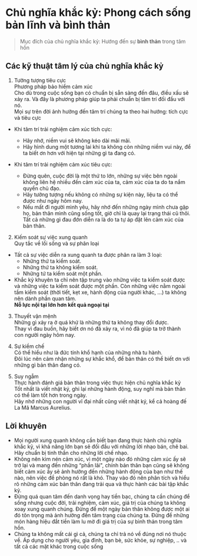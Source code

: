 # Chủ nghĩa khắc kỷ: Phong cách sống bản lĩnh và bình thản
> Mục đích của chủ nghĩa khắc kỷ: Hướng đến sự **bình thản** trong tâm hồn
## Các kỹ thuật tâm lý của chủ nghĩa khắc kỷ
1. Tưởng tượng tiêu cực</br>
  Phương pháp bảo hiểm cảm xúc</br>
  Cho dù trong cuộc sống bạn có chuẩn bị sẵn sàng đến đâu, điều xấu sẽ xảy ra. Và đây là phương pháp giúp ta phải chuẩn bị tâm trí đối đầu với nó.</br>
  Mọi sự trên đời ảnh hưởng đến tâm trí chúng ta theo hai hướng: tích cực và tiêu cực </br>
  + Khi tâm trí trải nghiệm cảm xúc tích cực: 
    - Hãy nhớ, niềm vui sẽ không kéo dài mãi mãi.
    - Hãy hình dung một tương lai khi ta không còn những niềm vui này, để ta biết ơn hơn với hiện tại những gì ta đang có.</br>

  + Khi tâm trí trải nghiệm cảm xúc tiêu cực:
    - Đừng quên, cuộc đời là một thứ to lớn, những sự việc bên ngoài không liên hệ nhiều đến cảm xúc của ta, cảm xúc của ta do ta nắm quyền chủ đạo.
    - Hãy tưởng tượng nếu không có những sự kiện này, liệu ta có thể được như ngày hôm nay.
    - Nếu mất đi người mình yêu, hãy nhớ đến những ngày mình chưa gặp họ, bản thân mình cũng sống tốt, giờ chỉ là quay lại trạng thái cũ thôi. Tất cả những gì đau đớn diễn ra là do ta tự áp đặt lên cảm xúc của bản thân.

2. Kiếm soát sự việc xung quanh</br>
  Quy tắc về lối sống và sự phân loại</br>
  + Tất cả sự việc diễn ra xung quanh ta được phân ra làm 3 loại:</br>
    - Những thứ ta kiểm soát.</br>
    - Những thứ ta không kiểm soát.</br>
    - Những tứ ta kiểm soát một phần.</br>
  + Khắc kỷ khuyên ta chỉ nên tập trung vào những việc ta kiểm soát được và những việc ta kiểm soát được một phần.
  Còn những việc nằm ngoài tầm kiểm soát (thời tiết, kẹt xe, hành động của người khác, ...) ta không nên dành phần quan tâm.</br>
  **Nỗ lực nội tại lớn hơn kết quả ngoại tại**

3. Thuyết vận mệnh</br>
  Những gì xảy ra ở quá khứ là những thứ ta không thay đổi được.</br>
  Thay vì đau buồn, hãy biết ơn nó đã xảy ra, vì nó đã giúp ta trở thành con người ngày hôm nay.</br>

4. Sự kiềm chế</br>
  Có thể hiểu như là đức tính khổ hạnh của những nhà tu hành.</br>
  Đôi lúc nên cảm nhận những sự khắc khổ, để bản thân có thể biết ơn với những gì bản thân đang có.</br>

5. Suy ngẫm</br>
  Thực hành đánh giá bản thân trong việc thực hiện chủ nghĩa khắc kỷ</br>
  Tốt nhất là viết nhật ký, ghi lại những hành động, suy nghĩ mà bản thân có thể làm tốt hơn trong ngày.</br>
  Hãy nhớ những con người vĩ đại nhất cũng viết nhật ký, kể cả hoàng đế La Mã Marcus Aurelius.</br>

## Lời khuyên
+ Mọi người xung quanh không cần biết bạn đang thực hành chủ nghĩa khắc kỷ, vì khả năng lớn bạn sẽ đối đầu với những lời nhạo bán, chê bai. Hãy chuẩn bị tinh thần cho những lời chế nhạo.
+ Không nên kìm nén cảm xúc, vì một ngày nào đó những cảm xúc ấy sẽ trở lại và mang đến những “phần lãi", chính bản thân bạn cũng sẽ không biết cảm xúc ấy sẽ ảnh hưởng đến những hành động của bạn như thế nào, nên việc đề phòng nó rất là khó. Thay vào đó nên phân tích và hiểu rõ những cảm xúc bản thân đang trải qua và thực hành các bài tập khắc kỷ.
+ Đừng quá quan tâm đến danh vọng hay tiền bạc, chúng ta cần chúng để sống nhưng cuộc đời, trải nghiệm, cảm xúc, giá trị của chúng ta không xoay xung quanh chúng. Đừng để một ngày bản thân không được một ai đó tôn trọng mà ảnh hưởng đến tâm trạng của chúng ta. Đừng để những món hàng hiệu đắt tiền làm lu mờ đi giá trị của sự bình thản trong tâm hồn.
+ Chúng ta không mất cái gì cả, chúng ta chỉ trả nó về đúng nơi nó thuộc về. Áp dụng cho người yêu, gia đình, bạn bè, sức khỏe, sự nghiệp, .. và tất cả các mặt khác trong cuộc sống
